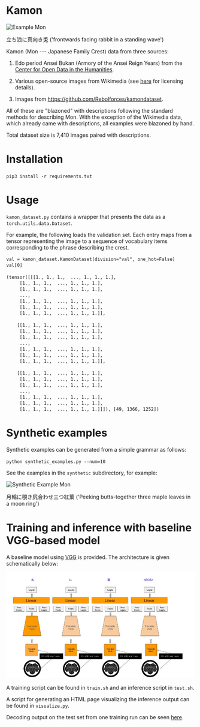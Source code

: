 # Kamon

![Example
 Mon](https://github.com/SakanaAI/Kamon/blob/main/data/mon-white-224/29605.jpg)

立ち浪に真向き兎 ('frontwards facing rabbit in a standing wave')

Kamon (Mon --- Japanese Family Crest) data from three sources:

1. Edo period Ansei Bukan (Armory of the Ansei Reign Years) from the [Center for Open Data in the Humanities](https://codh.rois.ac.jp/).

2. Various open-source images from Wikimedia
(see [here](https://github.com/SakanaAI/Kamon/blob/main/data/wiki/wiki_licenses.csv) for licensing details).

3. Images from https://github.com/Rebolforces/kamondataset.

All of these are "blazoned" with descriptions following the standard methods for
describing Mon. With the exception of the Wikimedia data, which already came
with descriptions, all examples were blazoned by hand.

Total dataset size is 7,410 images paired with descriptions.

# Installation

`pip3 install -r requirements.txt`

# Usage

`kamon_dataset.py` contains a wrapper that presents the data as a
`torch.utils.data.Dataset`.

For example, the following loads the validation set. Each entry maps from a tensor representing the image to a
sequence of vocabulary items corresponding to the phrase describing the crest.

    val = kamon_dataset.KamonDataset(division="val", one_hot=False)
    val[0]

    (tensor([[[1., 1., 1.,  ..., 1., 1., 1.],
         [1., 1., 1.,  ..., 1., 1., 1.],
         [1., 1., 1.,  ..., 1., 1., 1.],
         ...,
         [1., 1., 1.,  ..., 1., 1., 1.],
         [1., 1., 1.,  ..., 1., 1., 1.],
         [1., 1., 1.,  ..., 1., 1., 1.]],

        [[1., 1., 1.,  ..., 1., 1., 1.],
         [1., 1., 1.,  ..., 1., 1., 1.],
         [1., 1., 1.,  ..., 1., 1., 1.],
         ...,
         [1., 1., 1.,  ..., 1., 1., 1.],
         [1., 1., 1.,  ..., 1., 1., 1.],
         [1., 1., 1.,  ..., 1., 1., 1.]],

        [[1., 1., 1.,  ..., 1., 1., 1.],
         [1., 1., 1.,  ..., 1., 1., 1.],
         [1., 1., 1.,  ..., 1., 1., 1.],
         ...,
         [1., 1., 1.,  ..., 1., 1., 1.],
         [1., 1., 1.,  ..., 1., 1., 1.],
         [1., 1., 1.,  ..., 1., 1., 1.]]]), [49, 1366, 1252])

# Synthetic examples

Synthetic examples can be generated from a simple grammar as follows:

`python synthetic_examples.py --num=10`

See the examples in the `synthetic` subdirectory, for example:

![Synthetic Example
 Mon](https://github.com/SakanaAI/Kamon/blob/main/synthetic/synth_0002.png)

月輪に覗き尻合わせ三つ紅葉 ('Peeking butts-together three maple leaves in a moon ring')

# Training and inference with baseline VGG-based model

A baseline model using
[VGG](https://huggingface.co/learn/computer-vision-course/en/unit2/cnns/vgg) is
provided.  The architecture is given schematically below:

![VGG model architecture](https://github.com/SakanaAI/Kamon/blob/main/vgg.jpg)

A training script can be found in `train.sh` and an inference script in `test.sh`.

A script for generating an HTML page visualizing the inference output can be found in `visualize.py`.

Decoding output on the test set from one training run can be seen
[here](https://htmlpreview.github.io/?https://github.com/SakanaAI/Kamon/blob/main/test_decode.html).
